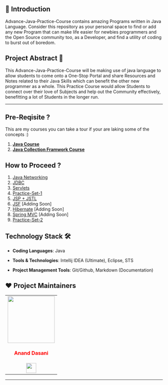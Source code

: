## 📌 Introduction

Advance-Java-Practice-Course contains amazing Programs written in Java Language. Consider this repository as your personal space to find or add any new Program that can make life easier for newbies programmers and the Open Source community too, as a Developer, and find a utility of coding to burst out of boredom.


## Project Abstract 🙋

This Advance-Java-Practice-Course will be making use of java language to allow students to come onto a One-Stop Portal and share Resources and Notes related to their Java Skills which can benefit the other new programmer as a whole. This Practice Course would allow Students to connect over their love of Subjects and help out the Community effectively, benefitting a lot of Students in the longer run.

---

## Pre-Reqisite ?

This are my courses you can take a tour if your are laking some of the concepts :)
1. [**Java Course**](https://github.com/ananddasani/Java-Practice-Course)
2. [**Java Collection Framwork Course**](https://github.com/ananddasani/Java_Collection_Framework)



## How to Proceed ?

1. [Java Networking ](https://github.com/ananddasani/Advance-Java-Practice-Course/tree/main/Java%20Networking) 
2. [JDBC](https://github.com/ananddasani/Advance-Java-Practice-Course/tree/main/JDBC)
3. [Servlets](https://github.com/ananddasani/Advance-Java-Practice-Course/tree/main/Servelt)
4. [Practice-Set-1](https://github.com/ananddasani/Advance-Java-Practice-Course/tree/main/Practice-Set-1)
5. [JSP + JSTL](https://github.com/ananddasani/Advance-Java-Practice-Course/tree/main/JSP)
6. [JSF](https://github.com/ananddasani/Advance-Java-Practice-Course/tree/main/JSF) [Adding Soon]
7. [Hibernate](https://github.com/ananddasani/Advance-Java-Practice-Course/tree/main/Hibernate) [Adding Soon]
8. [Spring MVC](https://github.com/ananddasani/Advance-Java-Practice-Course/tree/main/Spring%20MVC) [Adding Soon]
9. [Practice-Set-2](https://github.com/ananddasani/Advance-Java-Practice-Course/tree/main/Practice-Set-2)


## Technology Stack 🛠️

- **Coding Languages**: Java

- **Tools & Technologies**: Intellij IDEA (Ultimate), Eclipse, STS

- **Project Management Tools**: Git/Github, Markdown (Documentation)


## ❤️ Project Maintainers
<table>
<tr>
<td align="center"><a href="https://github.com/ananddasani"><img src="https://avatars.githubusercontent.com/u/74413402?s=400&u=f0e841bfa3bad7e069702458b4f860550545b0ac&v=4" width=150px height=150px /></a></br> <h4 style="color:red;">Anand Dasani</h4>
<a href="https://www.linkedin.com/in/anand-dasani-b72954202/"><img src="https://mpng.subpng.com/20180324/vhe/kisspng-linkedin-computer-icons-logo-social-networking-ser-facebook-5ab6ebfe5f5397.2333748215219374063905.jpg" width="32px" height="32px"></a></td>

</tr>
</table>

---
